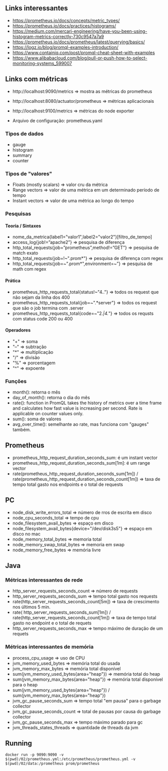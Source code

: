 ## Links interessantes

- https://prometheus.io/docs/concepts/metric_types/
- https://prometheus.io/docs/practices/histograms/
- https://medium.com/mercari-engineering/have-you-been-using-histogram-metrics-correctly-730c9547a7a9
- https://prometheus.io/docs/prometheus/latest/querying/basics/
- https://logz.io/blog/promql-examples-introduction/
- https://www.containiq.com/post/promql-cheat-sheet-with-examples
- https://www.alibabacloud.com/blog/pull-or-push-how-to-select-monitoring-systems_599007

## Links com métricas

- http://localhost:9090/metrics => mostra as métricas do prometheus
- http://localhost:8080/actuator/prometheus => métricas aplicacionais
- http://localhost:9100/metrics => métricas do node exporter

- Arquivo de configuração: prometheus.yaml



### Tipos de dados

- gauge
- histogram
- summary
- counter

### Tipos de "valores" 
- Floats (mostly scalars) => valor cru da métrica
- Range vectors => valor de uma métrica em um determinado período de tempo
- Instant vectors => valor de uma métrica ao longo do tempo
### Pesquisas

#### Teoria / Sintaxes
- nome_da_metrica{label1="valor1",label2="valor2"}[filtro_de_tempo] 
- access_log{job!=”apache2”} => pesquisa de diferença
- http_total_requests{job=”prometheus”,method!=”GET”} => pesquisa de match exato
- http_total_requests{job=!~".prom*"} => pesquisa de diferença com regex
- http_total_requests{job=~".prom*",environment=~”} => pesquisa de math com regex

#### Prática
- prometheus_http_requests_total{status!~"4.."} => todos os request que não sejam da linha dos 400
- prometheus_http_requests_total{job=~".*server"} => todos os request que são o job termina com .server
- prometheus_http_requests_total{code=~"2.*|4.*"} => todos os requsts com status code 200 ou 400

#### Operadores
- "+" => soma
- "–" => subtração
- "*" => multiplicação
- "/" => divisão
- "%" => porcentagem
- "^" => expoente

### Funções
- month(): retorna o mês
- day_of_month(): retorna o dia do mês
- rate():  function in PromQL takes the history of metrics over a time frame and calculates how fast value is increasing per second. Rate is applicable on counter values only. 
- sum(): soma de valores
- avg_over_time(): semelhante ao rate, mas funciona com "gauges" também.

## Prometheus
- prometheus_http_request_duration_seconds_sum: é um instant vector
- prometheus_http_request_duration_seconds_sum[1m]: é um range vector
- rate(prometheus_http_request_duration_seconds_sum[1m]) / rate(prometheus_http_request_duration_seconds_count[1m]) => taxa de tempo total gasto nos endpoints e o total de requests
## PC
- node_disk_write_errors_total => número de rros de escrita em disco
- node_cpu_seconds_total => tempo de cpu
- node_filesystem_avail_bytes => espaço em disco
- node_filesystem_avail_bytes{device="/dev/disk3s5"} => espaço em disco no mac
- node_memory_total_bytes => memoria total
- node_memory_swap_total_bytes => memoria em swap
- node_memory_free_bytes => memória livre

## Java
### Métricas interessantes de rede
- http_server_requests_seconds_count => número de requests 
- http_server_requests_seconds_sum => tempo total gasto nos requests 
- rate(http_server_requests_seconds_count[5m]) => taxa de crescimento nos últimos 5 min.
- rate( http_server_requests_seconds_sum[1m]) / rate(http_server_requests_seconds_count[1m]) => taxa de tempo total gasto no endpoint e o total de requets
- http_server_requests_seconds_max => tempo máximo de duração de um requets


### Métricas interessantes de memória
- process_cpu_usage => uso de CPU
- jvm_memory_used_bytes => memória total do usada
- jvm_memory_max_bytes => memória total disponível
- sum(jvm_memory_used_bytes{area="heap"}) => memória total do heap
- sum(jvm_memory_max_bytes{area="heap"}) => memória total disponível para o heap
- sum(jvm_memory_used_bytes{area="heap"}) / sum(jvm_memory_max_bytes{area="heap"})
- jvm_gc_pause_seconds_sum => tempo total "em pausa" para o garbage collector
- jvm_gc_pause_seconds_count => total de pausas por causa do garbage collector
- jvm_gc_pause_seconds_max => tempo máximo parado para gc
- jvm_threads_states_threads => quantidade de threads da jvm

## Running
```
docker run -p 9090:9090 -v $(pwd)/02/prometheus.yml:/etc/prometheus/prometheus.yml -v $(pwd)/02/data:/prometheus prom/prometheus
```
